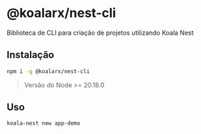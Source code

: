 # @koalarx/nest-cli

Biblioteca de CLI para criação de projetos utilizando Koala Nest

## Instalação

```bash
npm i -g @koalarx/nest-cli
```

> Versão do Node >= 20.18.0

## Uso

```bash
koala-nest new app-demo
```
